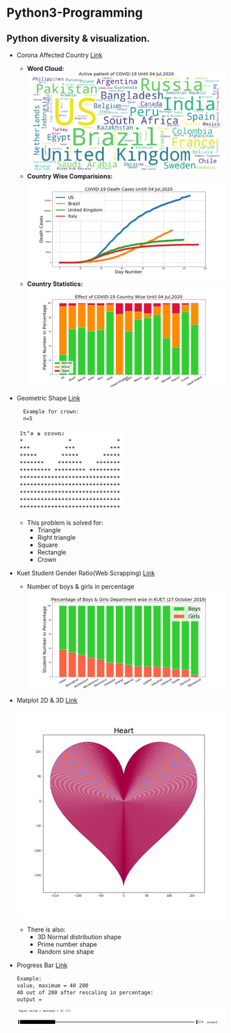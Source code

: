 # Python3-Programming #

## Python diversity & visualization. ##

*  Corona Affected Country [ Link ](Corona%20Affected%20Country)
   * **Word Cloud:**
    ![Word Cloud](Corona%20Affected%20Country/Images/Corona%20Stats%20Country%20wise.png)
   * **Country Wise Comparisions:**
    ![Country Comparisions](Corona%20Affected%20Country/Images/COVID-19%20Death%20Cases%20Comparision%20Graph%20in%20US%20Brazil%20United%20Kingdom%20Italy.png)
   * **Country Statistics:**
    ![Country Statistics](Corona%20Affected%20Country/Images/Corona.png)


* Geometric Shape [ Link ](Geometric%20Shape)
  ``` 
    Example for crown:
    n=5 
  ```
  ![A Crown](Geometric%20Shape/Crown.png)
    
   * This problem is solved for:
      * Triangle
      * Right triangle
      * Square
      * Rectangle
      * Crown
* Kuet Student Gender Ratio(Web Scrapping) [ Link ](Kuet%20Student%20Gender%20Ratio)
  * Number of boys & girls in percentage
  ![Gender ratio](Kuet%20Student%20Gender%20Ratio/Images/Percentage%20of%20Boys%20%26%20Girls%20Department%20wise%20in%20KUET%20(27%20October%202019).png)
  
* Matplot 2D & 3D [ Link ](Matplot%202D%20%26%203D)

  ![ Heart ](Matplot%202D%20%26%203D/Images/Heart.png)
  * There is also:
      * 3D Normal distribution shape
      * Prime number shape
      * Random sine shape
  
* Progress Bar [ Link ](Progress%20Bar)
  ```
  Example:
  value, maximum = 40 200
  40 out of 200 after rescaling in percentage:
  output = 
  ```
  ![ Progress Bar ](Progress%20Bar/progress%20bar.png)
